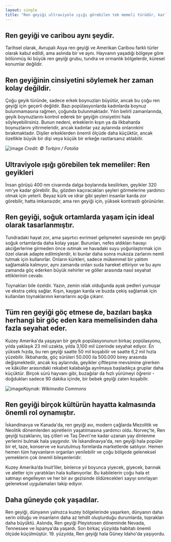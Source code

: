 ```yaml
---
layout: single
title: "Ren geyiği ultraviyole ışığı görebilen tek memeli türüdür, karlı manzaralarda erken yırtıcıları keşfetmelerine yardımcı olur."
---
```

Ren geyiği ve caribou aynı şeydir.
-
Tarihsel olarak, Avrupalı Asya ren geyiği ve Amerikan Caribou farklı türler olarak kabul edildi, ama aslında bir ve aynı. Hayvanın yaşadığı bölgeye göre bölünmüş iki büyük ren geyiği grubu, tundra ve ormanlık bölgelerdir, küresel konumlar değildir.

Ren geyiğinin cinsiyetini söylemek her zaman kolay değildir.
-
Çoğu geyik türünde, sadece erkek boynuzları büyütür, ancak bu çoğu ren geyiği için geçerli değildir. Bazı popülasyonlarda kadınlarda boynuz bulunmamasına rağmen, çoğunda bulunmaktadır. Yılın belirli zamanlarında, geyik boynuzlarını kontrol ederek bir geyiğin cinsiyetini hala söyleyebilirsiniz. Bunun nedeni, erkeklerin kışın ya da ilkbaharda boynuzlarını yitirmeleridir, ancak kadınlar yaz aylarında onlarınkini bırakmaktadır. Dişiler erkeklerden önemli ölçüde daha küçüktür, ancak özellikle büyük bir dişi veya küçük bir erkeğe rastlarsanız atılabilir.

![image](https://www.sciencedaily.com/images/2017/11/171101122421_1_540x360.jpg)
*Credit: © Torbjrn / Fotolia*

Ultraviyole ışığı görebilen tek memeliler: Ren geyikleri
-
İnsan görüşü 400 nm civarında dalga boylarında kesilirken, geyikler 320 nm'ye kadar görebilir. Bu, gözden kaçıracakları şeyleri görmelerine yardımcı olmak için yeterli. Beyaz kürk ve idrar gibi şeyleri insanlar karda zor görebilir, hatta imkansızdır, ama ren geyiği için, yüksek kontrastlı görünürler.

Ren geyiği, soğuk ortamlarda yaşam için ideal olarak tasarlanmıştır.
-
Tundradaki hayat zor, ama şaşırtıcı evrimsel gelişmeleri sayesinde ren geyiği soğuk ortamlarda daha kolay yaşar. Burunları, nefes aldıkları havayı akciğerlerine girmeden önce ısıtmak ve havadaki suyu yoğunlaştırmak için özel olarak adapte edilmişlerdir, ki bunlar daha sonra mukoza zarlarını nemli tutmak için kullanırlar. Onların kürkleri, sadece mükemmel bir yalıtım sağlamakla kalmıyor, aynı zamanda onları suda hareket ettiriyor ve bu aynı zamanda göç ederken büyük nehirler ve göller arasında nasıl seyahat ettiklerinin cevabı.

Toynakları bile özeldir. Yazın, zemin ıslak olduğunda ayak pedleri yumuşar ve ekstra çekiş sağlar. Kışın, kaygan karda ve buzda çekiş sağlamak için kullanılan toynaklarının kenarlarını açığa çıkarır.

Tüm ren geyiği göç etmese de, bazıları başka herhangi bir göç eden kara memelisinden daha fazla seyahat eder.
-
Kuzey Amerika'da yaşayan bir geyik popülasyonunun birkaç popülasyonu, yılda yaklaşık 23 mil uzakta, yılda 3,100 mil üzerinde seyahat ediyor. En yüksek hızda, bu ren geyiği saatte 50 mil koşabilir ve saatte 6,2 mil hızla yüzebilir. İlkbaharda, göç sürüleri 50.000 ila 500.000 birey arasında değişmektedir, ancak kış aylarında, geyikler çiftleşme mevsimine girerken ve kâküller arasındaki rekabet kalabalığa ayrılmaya başladıkça gruplar daha küçüktür. Birçok sürü hayvanı gibi, buzağılar da hızlı yürümeyi öğrenir - doğdukları sadece 90 dakika içinde, bir bebek geyiği zaten koşabilir.

![image](https://upload.wikimedia.org/wikipedia/commons/a/af/20070818-0001-strolling_reindeer.jpg)*Kaynak: Wikimedia Commons*

Ren geyiği birçok kültürün hayatta kalmasında önemli rol oynamıştır.
-
İskandinavya ve Kanada'da, ren geyiği avı, modern çağlarda Mezolitik ve Neolitik dönemlerden aşiretlerin yaşatılmasına yardımcı oldu. Norveç'te, Ren geyiği tuzaklarını, taş çitleri ve Taş Devri'ne kadar uzanan yay dinlenme yerlerini bulmak hala yaygındır. Ve İskandinavya'da, ren geyiği hala popüler bir et, taze, konserve ve kurutulmuş formlarda marketlerde satılıyor. Hemen hemen tüm hayvanların organları yenilebilir ve çoğu bölgede geleneksel yemeklerin çok önemli bileşenleridir.

Kuzey Amerika’da Inuit’liler, binlerce yıl boyunca yiyecek, giyecek, barınak ve aletler için yaratıkları hala kullanıyorlar. Bu kabilelerin çoğu hala et satmayı engelleyen ve her bir av gezisinde öldürecekleri sayıyı sınırlayan geleneksel uygulamaları takip ediyor.

Daha güneyde çok yaşadılar.
-
Ren geyiği, dünyanın yalnızca kuzey bölgelerinde yaşarken, dünyanın daha serin olduğu ve insanların daha az tehdit oluşturduğu durumlarda, toprakları daha büyüktü. Aslında, Ren geyiği Pleyistosen döneminde Nevada, Tennessee ve İspanya'da yaşardı. Son birkaç yüzyılda habitatı önemli ölçüde küçülmüştür. 19. yüzyılda, Ren geyiği hala Güney Idaho'da yaşıyordu.
